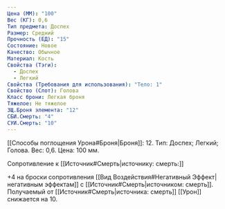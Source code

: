 ```yaml
---
Цена (ММ): "100"
Вес (КГ): 0,6
Тип предмета: Доспех
Размер: Средний
Прочность (ЕД): "15"
Состояние: Новое
Качество: Обычное
Материал: Кость
Свойства (Тэги):
  - Доспех
  - Легкий
Свойства (Требования для использования): "Тело: 1"
Свойство (Слот): Голова
Класс брони: Легкая броня
Тяжелое: Не тяжелое
ЗЩ.Броня элемента: "12"
СБИ.Смерть: "4"
СУИ.Смерть: "10"
---
```

[[Способы поглощения Урона#Броня|Броня]]: 12. Тип: Доспех; Легкий; Голова. Вес: 0,6. Цена: 100 мм. 

Сопротивление к [[Источник#Смерть|источнику: смерть:]] 

+4 на броски сопротивления [[Вид Воздействия#Негативный Эффект|негативным эффектам]] с [[Источник#Смерть|источником: смерть]].
Получаемый от [[Источник#Смерть|источника: смерть]] [[Урон]] снижается на 10. 